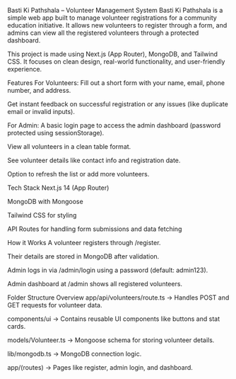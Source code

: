 Basti Ki Pathshala – Volunteer Management System
Basti Ki Pathshala is a simple web app built to manage volunteer registrations for a community education initiative. It allows new volunteers to register through a form, and admins can view all the registered volunteers through a protected dashboard.

This project is made using Next.js (App Router), MongoDB, and Tailwind CSS. It focuses on clean design, real-world functionality, and user-friendly experience.

Features
For Volunteers:
Fill out a short form with your name, email, phone number, and address.

Get instant feedback on successful registration or any issues (like duplicate email or invalid inputs).

For Admin:
A basic login page to access the admin dashboard (password protected using sessionStorage).

View all volunteers in a clean table format.

See volunteer details like contact info and registration date.

Option to refresh the list or add more volunteers.

Tech Stack
Next.js 14 (App Router)

MongoDB with Mongoose

Tailwind CSS for styling

API Routes for handling form submissions and data fetching

How it Works
A volunteer registers through /register.

Their details are stored in MongoDB after validation.

Admin logs in via /admin/login using a password (default: admin123).

Admin dashboard at /admin shows all registered volunteers.

Folder Structure Overview
app/api/volunteers/route.ts → Handles POST and GET requests for volunteer data.

components/ui → Contains reusable UI components like buttons and stat cards.

models/Volunteer.ts → Mongoose schema for storing volunteer details.

lib/mongodb.ts → MongoDB connection logic.

app/(routes) → Pages like register, admin login, and dashboard.
